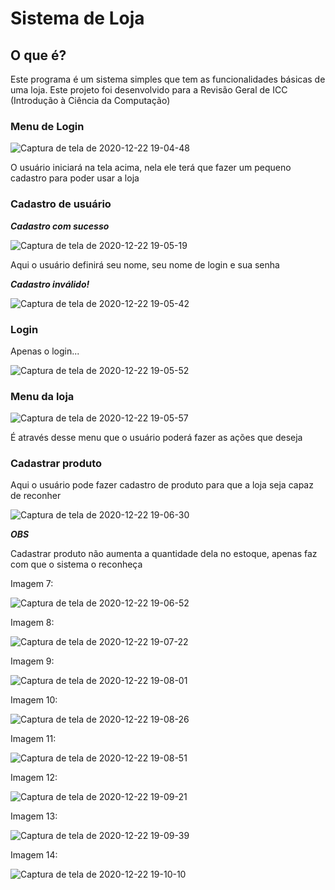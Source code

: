 # Sistema de Loja
 ## O que é?
 Este programa é um sistema simples que tem as funcionalidades básicas de uma loja. Este projeto foi desenvolvido para a Revisão Geral de ICC (Introdução à Ciência da Computação)

### Menu de Login

![Captura de tela de 2020-12-22 19-04-48](https://user-images.githubusercontent.com/65574850/102938394-029e3e00-448b-11eb-9e7c-d8357ff58d09.png)

O usuário iniciará na tela acima, nela ele terá que fazer um pequeno cadastro para poder usar a loja

### Cadastro de usuário

***Cadastro com sucesso***

![Captura de tela de 2020-12-22 19-05-19](https://user-images.githubusercontent.com/65574850/102938412-0af67900-448b-11eb-867f-85c1d1fb7a4b.png)

Aqui o usuário definirá seu nome, seu nome de login e sua senha

***Cadastro inválido!***

![Captura de tela de 2020-12-22 19-05-42](https://user-images.githubusercontent.com/65574850/102938439-18136800-448b-11eb-977f-a571eca9e434.png)

### Login

Apenas o login...

![Captura de tela de 2020-12-22 19-05-52](https://user-images.githubusercontent.com/65574850/102938461-23669380-448b-11eb-92f4-da93c2cbae89.png)


### Menu da loja

![Captura de tela de 2020-12-22 19-05-57](https://user-images.githubusercontent.com/65574850/102938484-2a8da180-448b-11eb-92cc-02957cc4a74a.png)

É através desse menu que o usuário poderá fazer as ações que deseja

### Cadastrar produto

Aqui o usuário pode fazer cadastro de produto para que a loja seja capaz de reconher

![Captura de tela de 2020-12-22 19-06-30](https://user-images.githubusercontent.com/65574850/102938493-31b4af80-448b-11eb-89de-67c8165e532a.png)

***OBS***

Cadastrar produto não aumenta a quantidade dela no estoque, apenas faz com que o sistema o reconheça

Imagem 7:

![Captura de tela de 2020-12-22 19-06-52](https://user-images.githubusercontent.com/65574850/102938504-38432700-448b-11eb-883f-f8425cab386c.png)

Imagem 8:

![Captura de tela de 2020-12-22 19-07-22](https://user-images.githubusercontent.com/65574850/102938532-3e390800-448b-11eb-8974-038817cfd2f1.png)

Imagem 9:

![Captura de tela de 2020-12-22 19-08-01](https://user-images.githubusercontent.com/65574850/102938553-442ee900-448b-11eb-858d-72019e04d1e4.png)

Imagem 10:

![Captura de tela de 2020-12-22 19-08-26](https://user-images.githubusercontent.com/65574850/102938569-4abd6080-448b-11eb-8898-3ae9dffd9438.png)

Imagem 11:

![Captura de tela de 2020-12-22 19-08-51](https://user-images.githubusercontent.com/65574850/102938577-501aab00-448b-11eb-8b38-e7382c488e4c.png)

Imagem 12:

![Captura de tela de 2020-12-22 19-09-21](https://user-images.githubusercontent.com/65574850/102938590-5a3ca980-448b-11eb-8aca-64d2e1e54ba7.png)

Imagem 13:

![Captura de tela de 2020-12-22 19-09-39](https://user-images.githubusercontent.com/65574850/102938603-60328a80-448b-11eb-8fda-3ab96954af70.png)

Imagem 14:

![Captura de tela de 2020-12-22 19-10-10](https://user-images.githubusercontent.com/65574850/102938609-66286b80-448b-11eb-9edc-602476c6e1f1.png)
